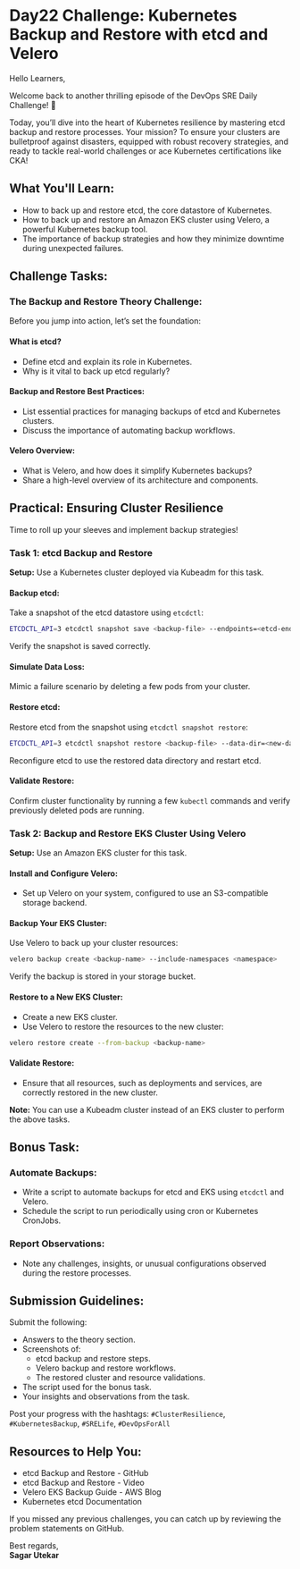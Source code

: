 # Day22 Challenge: Kubernetes Backup and Restore with etcd and Velero


Hello Learners,

Welcome back to another thrilling episode of the DevOps SRE Daily Challenge! 🎉

Today, you’ll dive into the heart of Kubernetes resilience by mastering etcd backup and restore processes. Your mission? To ensure your clusters are bulletproof against disasters, equipped with robust recovery strategies, and ready to tackle real-world challenges or ace Kubernetes certifications like CKA!

## What You'll Learn:
- How to back up and restore etcd, the core datastore of Kubernetes.
- How to back up and restore an Amazon EKS cluster using Velero, a powerful Kubernetes backup tool.
- The importance of backup strategies and how they minimize downtime during unexpected failures.

## Challenge Tasks:

### The Backup and Restore Theory Challenge:
Before you jump into action, let’s set the foundation:

#### What is etcd?
- Define etcd and explain its role in Kubernetes.
- Why is it vital to back up etcd regularly?

#### Backup and Restore Best Practices:
- List essential practices for managing backups of etcd and Kubernetes clusters.
- Discuss the importance of automating backup workflows.

#### Velero Overview:
- What is Velero, and how does it simplify Kubernetes backups?
- Share a high-level overview of its architecture and components.

## Practical: Ensuring Cluster Resilience
Time to roll up your sleeves and implement backup strategies!

### Task 1: etcd Backup and Restore
**Setup:** Use a Kubernetes cluster deployed via Kubeadm for this task.

#### Backup etcd:
Take a snapshot of the etcd datastore using `etcdctl`:
```sh
ETCDCTL_API=3 etcdctl snapshot save <backup-file> --endpoints=<etcd-endpoint>
```
Verify the snapshot is saved correctly.

#### Simulate Data Loss:
Mimic a failure scenario by deleting a few pods from your cluster.

#### Restore etcd:
Restore etcd from the snapshot using `etcdctl snapshot restore`:
```sh
ETCDCTL_API=3 etcdctl snapshot restore <backup-file> --data-dir=<new-data-dir>
```
Reconfigure etcd to use the restored data directory and restart etcd.

#### Validate Restore:
Confirm cluster functionality by running a few `kubectl` commands and verify previously deleted pods are running.

### Task 2: Backup and Restore EKS Cluster Using Velero
**Setup:** Use an Amazon EKS cluster for this task.

#### Install and Configure Velero:
- Set up Velero on your system, configured to use an S3-compatible storage backend.

#### Backup Your EKS Cluster:
Use Velero to back up your cluster resources:
```sh
velero backup create <backup-name> --include-namespaces <namespace>
```
Verify the backup is stored in your storage bucket.

#### Restore to a New EKS Cluster:
- Create a new EKS cluster.
- Use Velero to restore the resources to the new cluster:
```sh
velero restore create --from-backup <backup-name>
```

#### Validate Restore:
- Ensure that all resources, such as deployments and services, are correctly restored in the new cluster.

**Note:** You can use a Kubeadm cluster instead of an EKS cluster to perform the above tasks.

## Bonus Task:
### Automate Backups:
- Write a script to automate backups for etcd and EKS using `etcdctl` and Velero.
- Schedule the script to run periodically using cron or Kubernetes CronJobs.

### Report Observations:
- Note any challenges, insights, or unusual configurations observed during the restore processes.

## Submission Guidelines:
Submit the following:
- Answers to the theory section.
- Screenshots of:
  - etcd backup and restore steps.
  - Velero backup and restore workflows.
  - The restored cluster and resource validations.
- The script used for the bonus task.
- Your insights and observations from the task.

Post your progress with the hashtags: `#ClusterResilience`, `#KubernetesBackup`, `#SRELife`, `#DevOpsForAll`

## Resources to Help You:
- etcd Backup and Restore - GitHub
- etcd Backup and Restore - Video
- Velero EKS Backup Guide - AWS Blog
- Kubernetes etcd Documentation

If you missed any previous challenges, you can catch up by reviewing the problem statements on GitHub.

Best regards,  
**Sagar Utekar**

